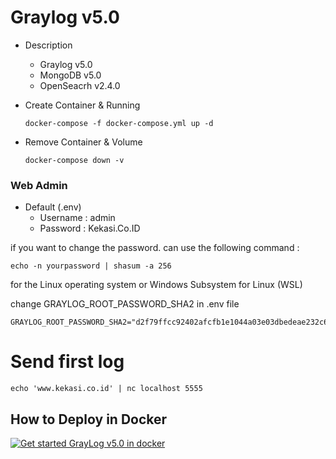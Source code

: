 # Graylog v5.0

- Description
    - Graylog v5.0
    - MongoDB v5.0
    - OpenSeacrh v2.4.0


- Create Container & Running

    `docker-compose -f docker-compose.yml up -d`

- Remove Container & Volume

    `docker-compose down -v`


### Web Admin
- Default (.env)
    - Username : admin
    - Password : Kekasi.Co.ID 

if you want to change the password. can use the following command :

`echo -n yourpassword | shasum -a 256`

for the Linux operating system or Windows Subsystem for Linux (WSL)

change GRAYLOG_ROOT_PASSWORD_SHA2 in .env file
```
GRAYLOG_ROOT_PASSWORD_SHA2="d2f79ffcc92402afcfb1e1044a03e03dbedeae232c6dc4de53e842f887035e8a"
```

# Send first log
`echo 'www.kekasi.co.id' | nc localhost 5555`

## How to Deploy in Docker
[![Get started GrayLog v5.0 in docker](http://img.youtube.com/vi/t32am3NQXiQ/0.jpg)](http://www.youtube.com/watch?v=t32am3NQXiQ)